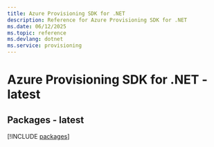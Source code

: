 ```yaml
---
title: Azure Provisioning SDK for .NET
description: Reference for Azure Provisioning SDK for .NET
ms.date: 06/12/2025
ms.topic: reference
ms.devlang: dotnet
ms.service: provisioning
---
```

# Azure Provisioning SDK for .NET - latest
## Packages - latest
[!INCLUDE [packages](provisioning-index.md)]
